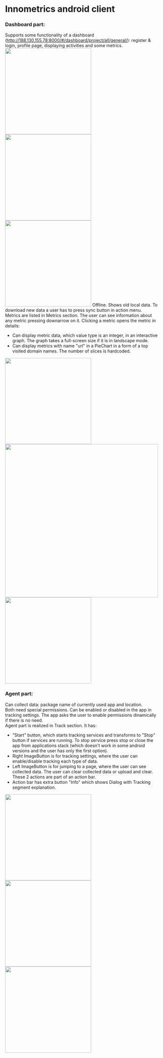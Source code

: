 # Innometrics android client
### Dashboard part:
Supports some functionality of a dashboard (http://188.130.155.78:8000/#/dashboard/project/all/general/): register & login, profile page, displaying activities and some metrics.  
<img src="https://github.com/InnopolisUniversity/innometrics-android-agent/blob/master/images/login.jpg" width="280">
<img src="https://github.com/InnopolisUniversity/innometrics-android-agent/blob/master/images/register.jpg" width="280">
<img src="https://github.com/InnopolisUniversity/innometrics-android-agent/blob/master/images/metrics.jpg" width="280">
Offline. Shows old local data. To download new data a user has to press sync button in action menu.  
Metrics are listed in Metrics section. The user can see information about any metric pressing downarrow on it. Clicking a metric opens the metric in details:
 - Can display metric data, which value type is an integer, in an interactive graph. The graph takes a full-screen size if it is in landscape mode. 
 - Can display metrics with name "url" in a PieChart in a form of a top visited domain names. The number of slices is hardcoded.  
 
 <img src="https://github.com/InnopolisUniversity/innometrics-android-agent/blob/master/images/int_metrics_portrait.jpg" width="280">
 <img src="https://github.com/InnopolisUniversity/innometrics-android-agent/blob/master/images/int_metrics_landscape.jpg" width="498">
 <img src="https://github.com/InnopolisUniversity/innometrics-android-agent/blob/master/images/urls.jpg" width="280">
 
### Agent part:
Can collect data: package name of currently used app and location.  
Both need special permissions. Can be enabled or disabled in the app in tracking settings. The app asks the user to enable permissions dinamically if there is no need.  
Agent part is realized in Track section. It has:
- "Start" button, which starts tracking services and transforms to "Stop" button if services are running. To stop service press stop or close the app from applications stack (which doesn't work in some android versions and the user has only the first option).
- Right ImageButton is for tracking settings, where the user can enable/disable tracking each type of data.
- Left ImageButton is for jumping to a page, where the user can see collected data. The user can clear collected data or upload and clear. These 2 actions are part of an action bar.
- Action bar has extra button "Info" which shows Dialog with Tracking segment explanation.  
<img src="https://github.com/InnopolisUniversity/innometrics-android-agent/blob/master/images/tracking_fragment.jpg" width="280">
<img src="https://github.com/InnopolisUniversity/innometrics-android-agent/blob/master/images/apps.jpg" width="280">
<img src="https://github.com/InnopolisUniversity/innometrics-android-agent/blob/master/images/locatins.jpg" width="280">
